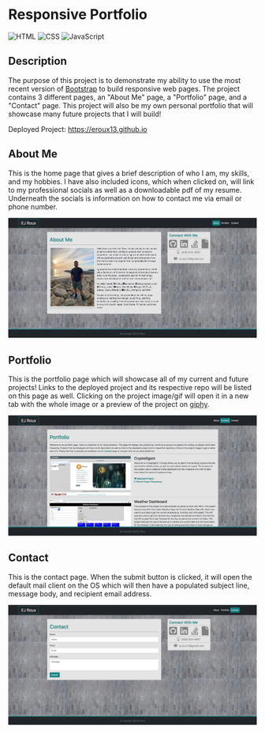 # Responsive Portfolio

![HTML](https://img.shields.io/badge/HTML-90.6%25-red)
![CSS](https://img.shields.io/badge/CSS-7.7%25-purple)
![JavaScript](https://img.shields.io/badge/JavaScript-1.7%25-yellow)

## Description

The purpose of this project is to demonstrate my ability to use the most recent version of [Bootstrap](https://getbootstrap.com/) to build responsive web pages. The project contains 3 different pages, an "About Me" page, a "Portfolio" page, and a "Contact" page. This project will also be my own personal portfolio that will showcase many future projects that I will build!

Deployed Project: https://eroux13.github.io

## About Me

This is the home page that gives a brief description of who I am, my skills, and my hobbies. I have also included icons, which when clicked on, will link to my professional socials as well as a downloadable pdf of my resume. Underneath the socials is information on how to contact me via email or phone number.

![About Me Webpage Screenshot](./assets/images/homePageScreenshot.png)

## Portfolio

This is the portfolio page which will showcase all of my current and future projects! Links to the deployed project and its respective repo will be listed on this page as well. Clicking on the project image/gif will open it in a new tab with the whole image or a preview of the project on [giphy](https://giphy.com/channel/whatupeeeej).

![Portfolio Webpage Screenshot](./assets/images/portfolioPageScreenshot.png)

## Contact

This is the contact page. When the submit button is clicked, it will open the default mail client on the OS which will then have a populated subject line, message body, and recipient email address.

![Contact Webpage Screenshot](./assets/images/contactPageScreenshot.png)
